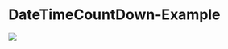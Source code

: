 # DateTimeCountDown-Example

![](http://www.mediafire.com/view/o6759o45nix0i9r/Screenshot_from_2015-05-03_044040.png)
